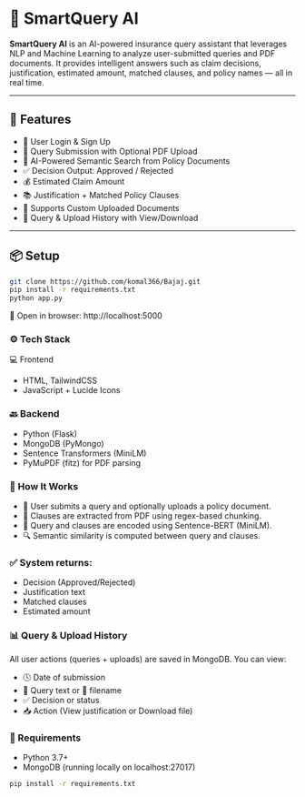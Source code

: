 # 🤖 SmartQuery AI

**SmartQuery AI** is an AI-powered insurance query assistant that leverages NLP and Machine Learning to analyze user-submitted queries and PDF documents. It provides intelligent answers such as claim decisions, justification, estimated amount, matched clauses, and policy names — all in real time.

---

## 🚀 Features

- 🔐 User Login & Sign Up
- 🧾 Query Submission with Optional PDF Upload
- 🤖 AI-Powered Semantic Search from Policy Documents
- ✅ Decision Output: Approved / Rejected
- 💰 Estimated Claim Amount
- 📚 Justification + Matched Policy Clauses
- 🧠 Supports Custom Uploaded Documents
- 📂 Query & Upload History with View/Download

---

## 📦 Setup

```bash
git clone https://github.com/komal366/Bajaj.git
pip install -r requirements.txt
python app.py
```

📍 Open in browser: http://localhost:5000


### ⚙️ Tech Stack
💻 Frontend
- HTML, TailwindCSS
- JavaScript + Lucide Icons

### 🔙 Backend
- Python (Flask)
- MongoDB (PyMongo)
- Sentence Transformers (MiniLM)
- PyMuPDF (fitz) for PDF parsing

### 🧠 How It Works
- 🧾 User submits a query and optionally uploads a policy document.
- 📄 Clauses are extracted from PDF using regex-based chunking.
- 🤖 Query and clauses are encoded using Sentence-BERT (MiniLM).
- 🔍 Semantic similarity is computed between query and clauses.

### ✅ System returns:
- Decision (Approved/Rejected)
- Justification text
- Matched clauses
- Estimated amount

### 📊 Query & Upload History
All user actions (queries + uploads) are saved in MongoDB.
You can view:
- 🕓 Date of submission
- 🔎 Query text or 📄 filename
- ✅ Decision or status
- 📥 Action (View justification or Download file)

### 🧰 Requirements
- Python 3.7+
- MongoDB (running locally on localhost:27017)

```bash
pip install -r requirements.txt
```
